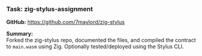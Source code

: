 ### Task: zig-stylus-assignment

**GitHub:** https://github.com/7maylord/zig-stylus

**Summary:**  
Forked the zig-stylus repo, documented the files, and compiled the contract to `main.wasm` using Zig. Optionally tested/deployed using the Stylus CLI.